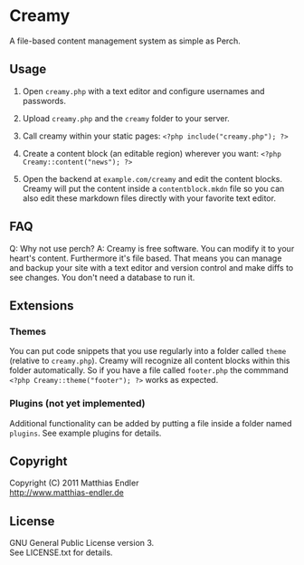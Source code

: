 Creamy
======

A file-based content management system as simple as Perch.

## Usage

1. Open `creamy.php` with a text editor and configure usernames and
   passwords.

2. Upload `creamy.php` and the `creamy` folder to your server.

3. Call creamy within your static pages:
    `<?php include("creamy.php"); ?>`

4. Create a content block (an editable region) wherever you want:
    `<?php Creamy::content("news"); ?>`

5. Open the backend at `example.com/creamy` and edit the content blocks.
   Creamy will put the content inside a `contentblock.mkdn` file
   so you can also edit these markdown files directly with your 
   favorite text editor.

## FAQ

Q: Why not use perch?
A: Creamy is free software. You can modify it to your heart's content.
Furthermore it's file based. That means you can manage and backup your
site with a text editor and version control and make diffs to see changes.
You don't need a database to run it.

## Extensions

### Themes

You can put code snippets that you use regularly into a folder called
`theme` (relative to `creamy.php`). Creamy will recognize all content 
blocks within this folder automatically. So if you have a file called
`footer.php` the commmand `<?php Creamy::theme("footer"); ?>` works as expected.

### Plugins (not yet implemented)

Additional functionality can be added by putting a file inside a folder
named `plugins`. See example plugins for details.

## Copyright

Copyright (C) 2011 Matthias Endler  
http://www.matthias-endler.de

## License

GNU General Public License version 3.  
See LICENSE.txt for details.
